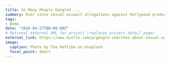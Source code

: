 ```yaml
---
title: So Many People Googled ...
summary: Ever since sexual assault allegations against Hollywood producer Harvey Weinstein came to light last year...
tags:
- Demo
date: "2016-04-27T00:00:00Z"
# Optional external URL for project (replaces project detail page).
external_link: https://www.bustle.com/p/google-searches-about-sexual-assault-harassment-broke-a-record-after-metoo-researchers-say-15561117
image:
  caption: Photo by Toa Heftiba on Unsplash
  focal_point: Smart
---
```

